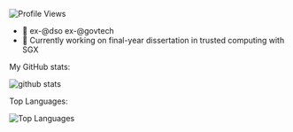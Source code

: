 ![Profile Views](https://komarev.com/ghpvc/?username=pikulet)

- 🏢 ex-@dso ex-@govtech
- 🌱 Currently working on final-year dissertation in trusted computing with SGX

My GitHub stats: 
     
![github stats](https://github-readme-stats.vercel.app/api?username=pikulet&count_private=true)

Top Languages:

![Top Languages](https://github-readme-stats.vercel.app/api/top-langs/?username=pikulet)

